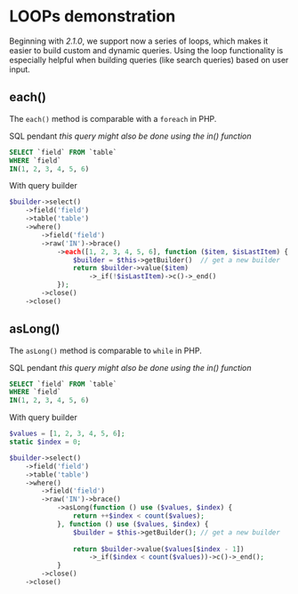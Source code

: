 # LOOPs demonstration

Beginning with *2.1.0*, we support now a series of loops, which makes it easier
to build custom and dynamic queries. Using the loop functionality is especially
helpful when building queries (like search queries) based on user input.

## each()
The `each()` method is comparable with a `foreach` in PHP.

SQL pendant
*this query might also be done using the in() function*

```sql
SELECT `field` FROM `table`
WHERE `field`
IN(1, 2, 3, 4, 5, 6)
```

With query builder

```php
$builder->select()
    ->field('field')
    ->table('table')
    ->where()
        ->field('field')
        ->raw('IN')->brace()
            ->each([1, 2, 3, 4, 5, 6], function ($item, $isLastItem) {
                $builder = $this->getBuilder()  // get a new builder
                return $builder->value($item)
                    ->_if(!$isLastItem)->c()->_end()
            });
        ->close()
    ->close()
```

## asLong()
The `asLong()` method is comparable to `while` in PHP.

SQL pendant
*this query might also be done using the in() function*

```sql
SELECT `field` FROM `table`
WHERE `field`
IN(1, 2, 3, 4, 5, 6)
```

With query builder

```php
$values = [1, 2, 3, 4, 5, 6];
static $index = 0;

$builder->select()
    ->field('field')
    ->table('table')
    ->where()
        ->field('field')
        ->raw('IN')->brace()
            ->asLong(function () use ($values, $index) {
                return ++$index < count($values);
            }, function () use ($values, $index) {
                $builder = $this->getBuilder(); // get a new builder
                
                return $builder->value($values[$index - 1])
                    ->_if($index < count($values))->c()->_end();
            }
        ->close()
    ->close()
```
